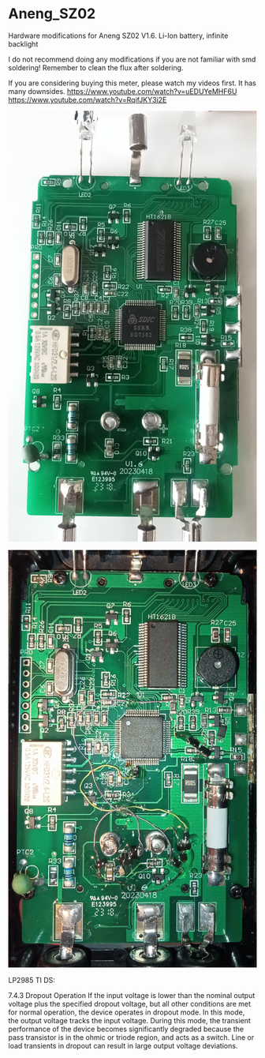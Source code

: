 # Aneng_SZ02
Hardware modifications for Aneng SZ02 V1.6. Li-Ion battery, infinite backlight

I do not recommend doing any modifications if you are not familiar with smd soldering! Remember to clean the flux after soldering.

If you are considering buying this meter, please watch my videos first. It has many downsides.
https://www.youtube.com/watch?v=uEDUYeMHF6U
https://www.youtube.com/watch?v=RqifJKY3i2E


![](original.jpg)

![](moded.jpg)


LP2985 TI DS:

7.4.3 Dropout Operation
If the input voltage is lower than the nominal output voltage plus the specified dropout voltage, but all other
conditions are met for normal operation, the device operates in dropout mode. In this mode, the output voltage
tracks the input voltage. During this mode, the transient performance of the device becomes significantly
degraded because the pass transistor is in the ohmic or triode region, and acts as a switch. Line or load
transients in dropout can result in large output voltage deviations.
